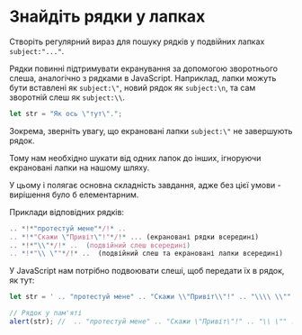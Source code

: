 # Знайдіть рядки у лапках

Створіть регулярний вираз для пошуку рядків у подвійних лапках `subject:"..."`.

Рядки повинні підтримувати екранування за допомогою зворотнього слеша, аналогічно з рядками в JavaScript. Наприклад, лапки можуть бути вставлені як `subject:\"`, новий рядок як `subject:\n`, та сам зворотній слеш як `subject:\\`.

```js
let str = "Як ось \"тут\".";
```

Зокрема, зверніть увагу, що екрановані лапки `subject:\"` не завершують рядок.

Тому нам необхідно шукати від одних лапок до інших, ігноруючи екрановані лапки на нашому шляху.

У цьому і полягає основна складність завдання, адже без цієї умови - вирішення було б елементарним.

Приклади відповідних рядків:
```js
.. *!*"протестуй мене"*/!* ..  
.. *!*"Скажи \"Привіт\"!"*/!* ... (екрановані рядки всередині)
.. *!*"\\"*/!* ..  (подвійний слеш всередині)
.. *!*"\\ \""*/!* ..  (подвійний слеш та екрановані лапки всередині)
```

У JavaScript нам потрібно подвоювати слеші, щоб передати їх в рядок, як тут:

```js run
let str = ' .. "протестуй мене" .. "Скажи \\"Привіт\\"!" .. "\\\\ \\"" .. ';

// Рядок у пам'яті
alert(str); //  .. "протестуй мене" .. "Скажи \"Привіт\"!" .. "\\ \"" ..
```
